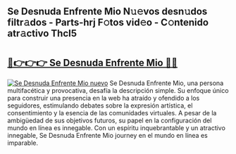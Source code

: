 ## Se Desnuda Enfrente Mio N𝚞𝚎vos desn𝚞dos filtr𝚊dos - Parts-hrj F𝚘tos vid𝚎o - C𝚘ntenido atr𝚊ctivo ThcI5

# <h2><a href="http://mb5r8c3.tromn.icu/?c=Se+Desnuda+Enfrente+Mio">🔗👉👉👉 Se Desnuda Enfrente Mio 🔗🔗</a></h2>

[![Se Desnuda Enfrente Mio nuevo](https://i.imgur.com/pEAQMta.gif)](http://mb5r8c3.tromn.icu/?c=Se+Desnuda+Enfrente+Mio)
Se Desnuda Enfrente Mio, una persona multifacética y provocativa, desafía la descripción simple. Su enfoque único para construir una presencia en la web ha atraído y ofendido a los seguidores, estimulando debates sobre la expresión artística, el consentimiento y la esencia de las comunidades virtuales. A pesar de la ambigüedad de sus objetivos futuros, su papel en la configuración del mundo en línea es innegable. Con un espíritu inquebrantable y un atractivo innegable, Se Desnuda Enfrente Mio journey en el mundo en línea es imparable.
